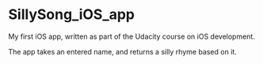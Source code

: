 # SillySong_iOS_app

My first iOS app, written as part of the Udacity course on iOS development.

The app takes an entered name, and returns a silly rhyme based on it.
